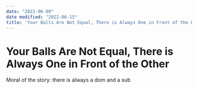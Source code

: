 ```yaml
---
date: "2022-06-09"
date modified: "2022-06-15"
title: 'Your Balls Are Not Equal, There is Always One in Front of the Other'
---
```


# Your Balls Are Not Equal, There is Always One in Front of the Other
Moral of the story: there is always a dom and a sub
